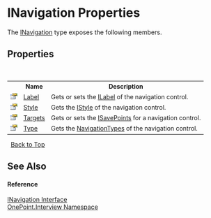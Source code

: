 # INavigation Properties
 

The <a href="T_OnePoint_Interview_INavigation">INavigation</a> type exposes the following members.


## Properties
&nbsp;<table><tr><th></th><th>Name</th><th>Description</th></tr><tr><td>![Public property](media/pubproperty.gif "Public property")</td><td><a href="P_OnePoint_Interview_INavigation_Label">Label</a></td><td>
Gets or sets the <a href="T_OnePoint_Interview_ILabel">ILabel</a> of the navigation control.</td></tr><tr><td>![Public property](media/pubproperty.gif "Public property")</td><td><a href="P_OnePoint_Interview_INavigation_Style">Style</a></td><td>
Gets the <a href="T_OnePoint_Interview_IStyle">IStyle</a> of the navigation control.</td></tr><tr><td>![Public property](media/pubproperty.gif "Public property")</td><td><a href="P_OnePoint_Interview_INavigation_Targets">Targets</a></td><td>
Gets or sets the <a href="T_OnePoint_Interview_ISavePoints">ISavePoints</a> for a navigation control.</td></tr><tr><td>![Public property](media/pubproperty.gif "Public property")</td><td><a href="P_OnePoint_Interview_INavigation_Type">Type</a></td><td>
Gets the <a href="T_OnePoint_Interview_NavigationTypes">NavigationTypes</a> of the navigation control.</td></tr></table>&nbsp;
<a href="#inavigation-properties">Back to Top</a>

## See Also


#### Reference
<a href="T_OnePoint_Interview_INavigation">INavigation Interface</a><br /><a href="N_OnePoint_Interview">OnePoint.Interview Namespace</a><br />